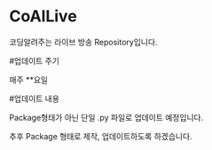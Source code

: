 # CoAlLive

코딩알려주는 라이브 방송 Repository입니다.

#업데이트 주기


매주 **요일

#업데이트 내용

Package형태가 아닌 단일 .py 파일로 업데이트 예정입니다.

추후 Package 형태로 제작, 업데이트하도록 하겠습니다. 
